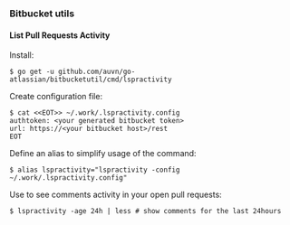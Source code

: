 ### Bitbucket utils
#### List Pull Requests Activity

Install:

``` shell
$ go get -u github.com/auvn/go-atlassian/bitbucketutil/cmd/lspractivity
```

Create configuration file:

``` shell
$ cat <<EOT>> ~/.work/.lspractivity.config
authtoken: <your generated bitbucket token>
url: https://<your bitbucket host>/rest
EOT
```

Define an alias to simplify usage of the command:

``` shell
$ alias lspractivity="lspractivity -config ~/.work/.lspractivity.config"
```

Use to see comments activity in your open pull requests:

``` shell
$ lspractivity -age 24h | less # show comments for the last 24hours
```
